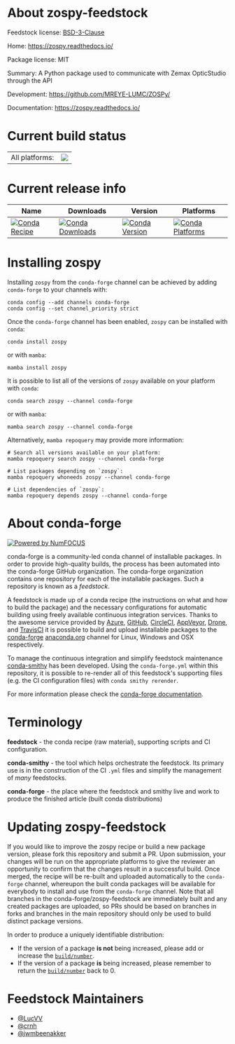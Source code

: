 About zospy-feedstock
=====================

Feedstock license: [BSD-3-Clause](https://github.com/conda-forge/zospy-feedstock/blob/main/LICENSE.txt)

Home: https://zospy.readthedocs.io/

Package license: MIT

Summary: A Python package used to communicate with Zemax OpticStudio through the API

Development: https://github.com/MREYE-LUMC/ZOSPy/

Documentation: https://zospy.readthedocs.io/

Current build status
====================


<table><tr><td>All platforms:</td>
    <td>
      <a href="https://dev.azure.com/conda-forge/feedstock-builds/_build/latest?definitionId=21408&branchName=main">
        <img src="https://dev.azure.com/conda-forge/feedstock-builds/_apis/build/status/zospy-feedstock?branchName=main">
      </a>
    </td>
  </tr>
</table>

Current release info
====================

| Name | Downloads | Version | Platforms |
| --- | --- | --- | --- |
| [![Conda Recipe](https://img.shields.io/badge/recipe-zospy-green.svg)](https://anaconda.org/conda-forge/zospy) | [![Conda Downloads](https://img.shields.io/conda/dn/conda-forge/zospy.svg)](https://anaconda.org/conda-forge/zospy) | [![Conda Version](https://img.shields.io/conda/vn/conda-forge/zospy.svg)](https://anaconda.org/conda-forge/zospy) | [![Conda Platforms](https://img.shields.io/conda/pn/conda-forge/zospy.svg)](https://anaconda.org/conda-forge/zospy) |

Installing zospy
================

Installing `zospy` from the `conda-forge` channel can be achieved by adding `conda-forge` to your channels with:

```
conda config --add channels conda-forge
conda config --set channel_priority strict
```

Once the `conda-forge` channel has been enabled, `zospy` can be installed with `conda`:

```
conda install zospy
```

or with `mamba`:

```
mamba install zospy
```

It is possible to list all of the versions of `zospy` available on your platform with `conda`:

```
conda search zospy --channel conda-forge
```

or with `mamba`:

```
mamba search zospy --channel conda-forge
```

Alternatively, `mamba repoquery` may provide more information:

```
# Search all versions available on your platform:
mamba repoquery search zospy --channel conda-forge

# List packages depending on `zospy`:
mamba repoquery whoneeds zospy --channel conda-forge

# List dependencies of `zospy`:
mamba repoquery depends zospy --channel conda-forge
```


About conda-forge
=================

[![Powered by
NumFOCUS](https://img.shields.io/badge/powered%20by-NumFOCUS-orange.svg?style=flat&colorA=E1523D&colorB=007D8A)](https://numfocus.org)

conda-forge is a community-led conda channel of installable packages.
In order to provide high-quality builds, the process has been automated into the
conda-forge GitHub organization. The conda-forge organization contains one repository
for each of the installable packages. Such a repository is known as a *feedstock*.

A feedstock is made up of a conda recipe (the instructions on what and how to build
the package) and the necessary configurations for automatic building using freely
available continuous integration services. Thanks to the awesome service provided by
[Azure](https://azure.microsoft.com/en-us/services/devops/), [GitHub](https://github.com/),
[CircleCI](https://circleci.com/), [AppVeyor](https://www.appveyor.com/),
[Drone](https://cloud.drone.io/welcome), and [TravisCI](https://travis-ci.com/)
it is possible to build and upload installable packages to the
[conda-forge](https://anaconda.org/conda-forge) [anaconda.org](https://anaconda.org/)
channel for Linux, Windows and OSX respectively.

To manage the continuous integration and simplify feedstock maintenance
[conda-smithy](https://github.com/conda-forge/conda-smithy) has been developed.
Using the ``conda-forge.yml`` within this repository, it is possible to re-render all of
this feedstock's supporting files (e.g. the CI configuration files) with ``conda smithy rerender``.

For more information please check the [conda-forge documentation](https://conda-forge.org/docs/).

Terminology
===========

**feedstock** - the conda recipe (raw material), supporting scripts and CI configuration.

**conda-smithy** - the tool which helps orchestrate the feedstock.
                   Its primary use is in the construction of the CI ``.yml`` files
                   and simplify the management of *many* feedstocks.

**conda-forge** - the place where the feedstock and smithy live and work to
                  produce the finished article (built conda distributions)


Updating zospy-feedstock
========================

If you would like to improve the zospy recipe or build a new
package version, please fork this repository and submit a PR. Upon submission,
your changes will be run on the appropriate platforms to give the reviewer an
opportunity to confirm that the changes result in a successful build. Once
merged, the recipe will be re-built and uploaded automatically to the
`conda-forge` channel, whereupon the built conda packages will be available for
everybody to install and use from the `conda-forge` channel.
Note that all branches in the conda-forge/zospy-feedstock are
immediately built and any created packages are uploaded, so PRs should be based
on branches in forks and branches in the main repository should only be used to
build distinct package versions.

In order to produce a uniquely identifiable distribution:
 * If the version of a package **is not** being increased, please add or increase
   the [``build/number``](https://docs.conda.io/projects/conda-build/en/latest/resources/define-metadata.html#build-number-and-string).
 * If the version of a package **is** being increased, please remember to return
   the [``build/number``](https://docs.conda.io/projects/conda-build/en/latest/resources/define-metadata.html#build-number-and-string)
   back to 0.

Feedstock Maintainers
=====================

* [@LucVV](https://github.com/LucVV/)
* [@crnh](https://github.com/crnh/)
* [@jwmbeenakker](https://github.com/jwmbeenakker/)

